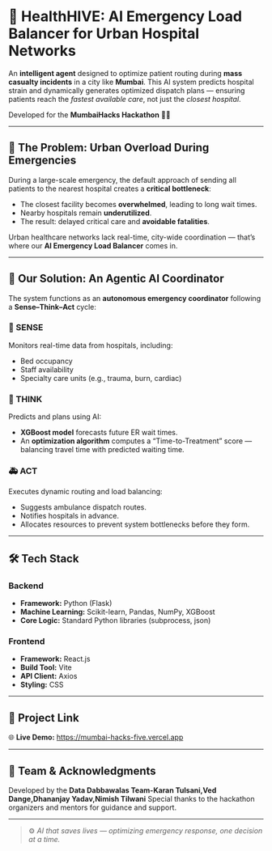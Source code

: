 # 🚨 HealthHIVE: AI Emergency Load Balancer for Urban Hospital Networks

An **intelligent agent** designed to optimize patient routing during **mass casualty incidents** in a city like **Mumbai**. This AI system predicts hospital strain and dynamically generates optimized dispatch plans — ensuring patients reach the *fastest available care*, not just the *closest hospital*.

Developed for the **MumbaiHacks Hackathon** 🧠💡


---

## 🌆 The Problem: Urban Overload During Emergencies

During a large-scale emergency, the default approach of sending all patients to the nearest hospital creates a **critical bottleneck**:

- The closest facility becomes **overwhelmed**, leading to long wait times.  
- Nearby hospitals remain **underutilized**.  
- The result: delayed critical care and **avoidable fatalities**.

Urban healthcare networks lack real-time, city-wide coordination — that’s where our **AI Emergency Load Balancer** comes in.


---

## 🤖 Our Solution: An Agentic AI Coordinator

The system functions as an **autonomous emergency coordinator** following a **Sense–Think–Act** cycle:

### 🧠 SENSE  
Monitors real-time data from hospitals, including:
- Bed occupancy  
- Staff availability  
- Specialty care units (e.g., trauma, burn, cardiac)

### 🤔 THINK  
Predicts and plans using AI:
- **XGBoost model** forecasts future ER wait times.  
- An **optimization algorithm** computes a “Time-to-Treatment” score — balancing travel time with predicted waiting time.

### 🚑 ACT  
Executes dynamic routing and load balancing:
- Suggests ambulance dispatch routes.  
- Notifies hospitals in advance.  
- Allocates resources to prevent system bottlenecks before they form.


---

## 🛠️ Tech Stack

### **Backend**
- **Framework:** Python (Flask)  
- **Machine Learning:** Scikit-learn, Pandas, NumPy, XGBoost  
- **Core Logic:** Standard Python libraries (subprocess, json)

### **Frontend**
- **Framework:** React.js  
- **Build Tool:** Vite  
- **API Client:** Axios  
- **Styling:** CSS

---

## 🔗 Project Link

🌐 **Live Demo:** https://mumbai-hacks-five.vercel.app

---

## 👥 Team & Acknowledgments

Developed by the **Data Dabbawalas Team-Karan Tulsani,Ved Dange,Dhananjay Yadav,Nimish Tilwani** 
Special thanks to the hackathon organizers and mentors for guidance and support.

---

> ⚙️ *AI that saves lives — optimizing emergency response, one decision at a time.*
